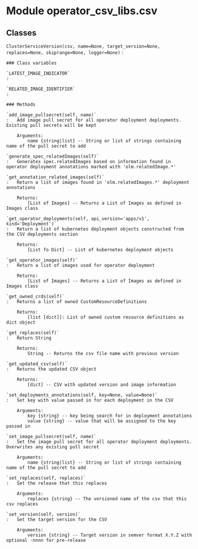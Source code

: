 Module operator_csv_libs.csv
============================

Classes
-------

`ClusterServiceVersion(csv, name=None, target_version=None, replaces=None, skiprange=None, logger=None)`
:   

    ### Class variables

    `LATEST_IMAGE_INDICATOR`
    :

    `RELATED_IMAGE_IDENTIFIER`
    :

    ### Methods

    `add_image_pullsecret(self, name)`
    :   Add image pull secret for all operator deployment deployments. Existing pull secrets will be kept
        
        Arguments:
            name {string|list} -- String or list of strings containing name of the pull secret to add

    `generate_spec_relatedImages(self)`
    :   Generates spec.relatedImages based on information found in operator deployment annotations marked with 'olm.relatedImage.*'

    `get_annotation_related_images(self)`
    :   Return a list of images found in 'olm.relatedImages.*' deployment annotations
        
        Returns:
            [List of Images] -- Returns a List of Images as defined in Images class

    `get_operator_deployments(self, api_version='apps/v1', kind='Deployment')`
    :   Return a list of kubernetes deployment objects constructed from the CSV deployments section
        
        Returns:
            [List fo Dict] -- List of kubernetes deployment objects

    `get_operator_images(self)`
    :   Return a list of images used for operator deployment
        
        Returns:
            [List of Images] -- Returns a List of Images as defined in Images class

    `get_owned_crds(self)`
    :   Returns a list of owned CustomResourceDefinitions
        
        Returns:
            [list [dict]]: List of owned custom resource definitions as dict object

    `get_replaces(self)`
    :   Return String
        
        Returns:
            String -- Returns the csv file name with previous version

    `get_updated_csv(self)`
    :   Returns the updated CSV object
        
        Returns:
            [dict] -- CSV with updated version and image information

    `set_deployments_annotations(self, key=None, value=None)`
    :   Set key with value passed in for each deployment in the CSV
        
        Arguments:
            key {string} -- key being search for in deployment annotations
            value {string} -- value that will be assigned to the key passed in

    `set_image_pullsecret(self, name)`
    :   Set the image pull secret for all operator deployment deployments. Overwrites any existing pull secret
        
        Arguments:
            name {string|list} -- String or list of strings containing name of the pull secret to add

    `set_replaces(self, replaces)`
    :   Set the release that this replaces
        
        Arguments:
            replaces {string} -- The versioned name of the csv that this csv replaces

    `set_version(self, version)`
    :   Set the target version for the CSV
        
        Arguments:
            version {string} -- Target version in semver format X.Y.Z with optional -nnnn for pre-release